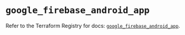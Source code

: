# `google_firebase_android_app`

Refer to the Terraform Registry for docs: [`google_firebase_android_app`](https://registry.terraform.io/providers/hashicorp/google-beta/6.9.0/docs/resources/google_firebase_android_app).
